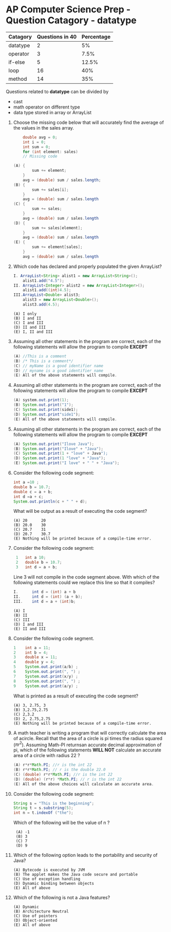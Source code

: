 # AP Computer Science Prep - Question Catagory - datatype

|Catagory | Questions in 40 | Percentage
|---      |---              |---         |
|datatype |2                |5%
|operator |3                |7.5%
|if-else  |5                |12.5%
|loop     |16               |40%
|method   |14               |35%

Questions related to **datatype** can be divided by 
* cast
* math operator on different type
* data type stored in array or ArrayList 

1. Choose the missing code below that will accurately find the average of the values in the sales array.

    ```java
        double avg = 0;
        int i = 0;
        int sum = 0;
        for (int element: sales) 
        // Missing code
    ```

    ```java
    (A) {
            sum += element;
        }
        avg = (double) sum / sales.length;
    (B) {
            sum += sales[i];
        }
        avg = (double) sum / sales.length
    (C) {
            sum += sales;
        }
        avg = (double) sum / sales.length
    (D) {
            sum += sales[element];
        }
        avg = (double) sum / sales.length
    (E) {
            sum += element[sales];
        }
        avg = (double) sum / sales.length
    ```
1. Which code has declared and properly populated the given ArrayList?
    ```java
    I. ArrayList<String> alist1 = new ArrayList<String>();
        alist1.add("4.5");
    II. ArrayList<Integer> alist2 = new ArrayList<Integer>();
        alist1.add((int)4.5); 
    III.ArrayList<Double> alist3;
        alist3 = new ArrayList<Double>();
        alist3.add(4.5); 
    ```
    ```
    (A) I only
    (B) I and II
    (C) I and III
    (D) II and III
    (E) I, II and III
    ```
1. Assuming all other statements in the program are correct, each of the following statements will allow the program to compile **EXCEPT**

    ```java
    (A) //This is a comment
    (B) /* This is a comment*/ 
    (C) // myName is a good identifier name 
    (D) // myname is a good identifier name 
    (E) All of the above statements will compile. 
    ```
1. Assuming all other statements in the program are correct, each of the following statements will allow the program to compile **EXCEPT**

    ```java
    (A) system.out.print(1);
    (B) System.out.print("1");  
    (C) System.out.print(side1); 
    (D) System.out.print"side1");
    (E) All of the above statements will compile. 
    ```
1. Assuming all other statements in the program are correct, each of the following statements will allow the program to compile **EXCEPT**

    ```java
    (A) System.out.print("Ilove Java"); 
    (B) System.out.print("Ilove" + "Java"); 
    (C) System.out.print(1 + "love" + Java"); 
    (D) System.out.print(1 "love" + "Java"); 
    (E) System.out.print("I love" + " " + "Java"); 
    ```
1. Consider the following code segment: 

    ```java
    int a =10 ;
    double b = 10.7; 
    double c = a + b;
    int d =a + c; 
    System.out.println(c + " " + d);  
    ```
    What will be output as a result of executing the code segment? 

    ```
    (A) 20      20
    (B) 20.0    30
    (C) 20.7    31
    (D) 20.7    30.7
    (E) Nothing will be printed because of a compile-time error.
    ```    
1. Consider the following code segment: 
   
   ```java
    1   int a 10;
    2   double b = 10.7; 
    3   int d = a + b;  
   ```
    Line 3 will not compile in the code segment above. With which of the following statements could we replace this line so that it compiles? 

    ```java
    I.      int d = (int) a + b
    II.     int d = (int) (a + b);
    III.    int d = a + (int)b; 
    ```
    ```
    (A) I 
    (B) II
    (C) III 
    (D) I and III
    (E) II and III   
    ```
1. Consider the following code segment. 

   ```java
   1    int a = 11; 
   2    int b = 4;
   3    double x = 11;
   4    double y = 4;
   5    System.out.print(a/b) ;   
   6    System.out.print(", ") ;   
   7    System.out.print(x/y) ;   
   8    System.out.print(", ") ;   
   9    System.out.print(a/y) ;   
   ```
   What is printed as a result of executing the code segment? 
   ```
   (A) 3, 2.75, 3 
   (B) 3,2.75,2.75 
   (C) 2,3.2 
   (D) 2, 2.75,2.75 
   (E) Nothing will be printed because of a compile-time error. 
   ```
1. A math teacher is writing a program that will correctly calculate the area of acircle. Recall that the area of a circle is pi times the radius squared ($\pi r^2$). Assuming Math-PI returnsan accurate decimal approximation of pi, which of the following statements **WILL NOT** calculate an accurate area of a circle with radius 22 ? 

    ```java
    (A) r*r*Math.PI; //r is the int 22 
    (B) r*r*Math.PI; // r is the double 22.0 
    (C) (double) r*r*Math.PI; //r is the int 22
    (D) (double) (r*r) *Math.PI; // r is the int 22 
    (E) All of the above choices will calculate an accurate area. 
    ```
1. Consider the following code segment: 
   
   ```java
   String s = "This is the beginning";
   String t = s.substring(5);
   int n = t.indexOf ("the");  
   ```
   Which of the following will be the value of n ? 
   ```
    (A) -1 
    (B) 3 
    (C) 7
    (D) 9 
   ```
1. Which of the following option leads to the portability and security of Java?

    ```
    (A) Bytecode is executed by JVM
    (B) The applet makes the Java code secure and portable
    (C) Use of exception handling
    (D) Dynamic binding between objects
    (E) All of above
    ```
1. Which of the following is not a Java features?
    ```
    (A) Dynamic
    (B) Architecture Neutral
    (C) Use of pointers
    (D) Object-oriented
    (E) All of above
    ```
